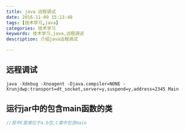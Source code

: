 ```yaml
---
title: java 远程调试
date: 2016-11-09 15:13:48
tags: [技术学习,java]
categories: 技术学习
keywords: 技术学习,java,远程调试
description: 介绍java远程调试

---
```


## 远程调试
```
java -Xdebug -Xnoagent -Djava.compiler=NONE -Xrunjdwp:transport=dt_socket,server=y,suspend=y,address=2345 Main
```

## 运行jar中的包含main函数的类
``` java -cp  app.jar  a.b.C 
//其中C是类位于a.b包,C类中包含main
```